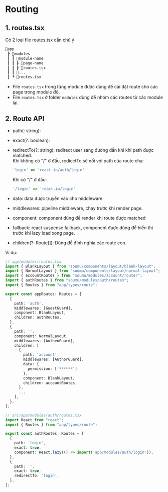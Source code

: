 # Routing

## 1. routes.tsx
Có 2 loại file routes.tsx cần chú ý
```html
📂app
 ┣ 📂modules
 ┃ ┃ 📂module-name
 ┃ ┃ ┣ 📂page-name
 ┃ ┃ ┣ 📜routes.tsx
 ┃ ┃ 📂...
 ┃ ┗ 📜routes.tsx
```
- File `routes.tsx` trong từng module được dùng để cài đặt route cho các page trong module đó.
- File `routes.tsx` ở folder `modules` dùng để nhóm các routes từ các module lại.

## 2. Route API
- path(: string):
- exact(?: boolean):
- redirectTo(?: string): redirect user sang đường dẫn khi khi path được matched.  
  Khi không có "/" ở đầu, rediectTo sẽ nối với path của route cha:
  ```ts
  'login' => 'react.io/auth/login'
  ```

  Khi có "/" ở đầu:
  ```ts
  '/login' => 'react.io/login'
  ```
- data: data được truyển vào cho middleware
- middlewares: pipeline middleware, chạy trước khi render page.
- component: component dùng để render khi route được matched
- fallback: react suspense fallback, component được dùng để hiển thị trước khi lazy load xong page.
- children(?: Route[]): Dùng để định nghĩa các route con.

Ví dụ:
```ts
// app/modules/routes.tsx
import { BlankLayout } from "soumu/components/layout/blank-layout";
import { NormalLayout } from "soumu/components/layout/normal-layout";
import { accountRoutes } from "soumu/modules/account/router";
import { authRoutes } from "soumu/modules/auth/routes";
import { Routes } from "app/types/route";

export const appRoutes: Routes = [
  {
    path: 'auth',
    middlewares: [GuestGuard],
    component: BlankLayout,
    children: authRoutes,
  },
  {
    path: '',
    component: NormalLayout,
    middlewares: [AuthenGuard],
    children: [
      {
        path: 'account',
        middlewares: [AuthorGuard],
        data: {
          permission: ['******']
        },
        component: BlankLayout,
        children: accountRoutes,
      },
      ...
    ],
  },
];

// src/app/modules/auth/routes.tsx
import React from "react";
import { Routes } from "app/types/route";

export const authRoutes: Routes = [
  {
    path: 'login',
    exact: true,
    component: React.lazy(() => import('app/modules/auth/login')),
  },
  {
    path: '',
    exact: true,
    redirectTo: 'login',
  },
];
```